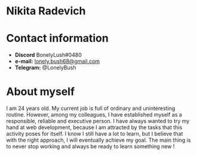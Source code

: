# Nikita Radevich


# Contact information

* **Discord** BonelyLush#0480
* **e-mail:** lonely.bush68@gmail.com
* **Telegram:** @LonelyBush


# About myself

I am 24 years old. My current job is full of ordinary and uninteresting routine. However, among my colleagues, I have established myself as a responsible, reliable and executive person. I have always wanted to try my hand at web development, because I am attracted by the tasks that this activity poses for itself. I know I still have a lot to learn, but I believe that with the right approach, I will eventually achieve my goal. The main thing is to never stop working and always be ready to learn something new !